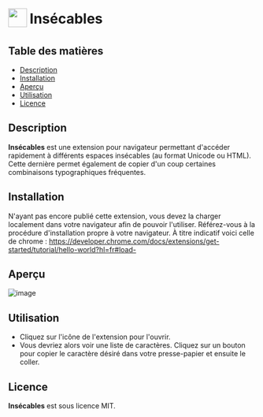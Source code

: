 <h1 align="left">
<sub>
<img  src="src/icônes/icon-48.png" height="38" width="38">
</sub>
Insécables
</h1>

## Table des matières

-   [Description](#description)
-   [Installation](#installation)
-   [Aperçu](#aperçu)
-   [Utilisation](#utilisation)
-   [Licence](#licence)

## Description

**Insécables** est une extension pour navigateur permettant d'accéder rapidement à différents espaces insécables (au format Unicode ou HTML). Cette dernière permet également de copier d'un coup certaines combinaisons typographiques fréquentes.

## Installation

N'ayant pas encore publié cette extension, vous devez la charger localement dans votre navigateur afin de pouvoir l'utiliser. Référez-vous à la procédure d'installation propre à votre navigateur. À titre indicatif voici celle de chrome&nbsp;: https://developer.chrome.com/docs/extensions/get-started/tutorial/hello-world?hl=fr#load-

## Aperçu

![image](https://github.com/user-attachments/assets/52b4888c-7178-4cec-8329-4af8e67c3550)

## Utilisation

- Cliquez sur l'icône de l'extension pour l'ouvrir.
- Vous devriez alors voir une liste de caractères. Cliquez sur un bouton pour copier le caractère désiré dans votre presse-papier et ensuite le coller.

## Licence

**Insécables** est sous licence MIT.

